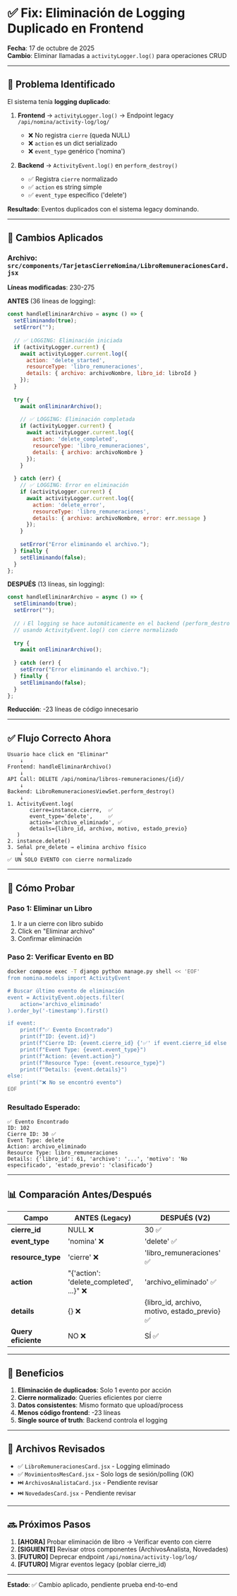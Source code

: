 # ✅ Fix: Eliminación de Logging Duplicado en Frontend

**Fecha**: 17 de octubre de 2025  
**Cambio**: Eliminar llamadas a `activityLogger.log()` para operaciones CRUD

---

## 🎯 Problema Identificado

El sistema tenía **logging duplicado**:

1. **Frontend** → `activityLogger.log()` → Endpoint legacy `/api/nomina/activity-log/log/`
   - ❌ No registra `cierre` (queda NULL)
   - ❌ `action` es un dict serializado
   - ❌ `event_type` genérico ('nomina')

2. **Backend** → `ActivityEvent.log()` en `perform_destroy()`
   - ✅ Registra `cierre` normalizado
   - ✅ `action` es string simple
   - ✅ `event_type` específico ('delete')

**Resultado**: Eventos duplicados con el sistema legacy dominando.

---

## 🔧 Cambios Aplicados

### **Archivo**: `src/components/TarjetasCierreNomina/LibroRemuneracionesCard.jsx`

**Líneas modificadas**: 230-275

**ANTES** (36 líneas de logging):
```jsx
const handleEliminarArchivo = async () => {
  setEliminando(true);
  setError("");
  
  // ✅ LOGGING: Eliminación iniciada
  if (activityLogger.current) {
    await activityLogger.current.log({
      action: 'delete_started',
      resourceType: 'libro_remuneraciones',
      details: { archivo: archivoNombre, libro_id: libroId }
    });
  }
  
  try {
    await onEliminarArchivo();
    
    // ✅ LOGGING: Eliminación completada
    if (activityLogger.current) {
      await activityLogger.current.log({
        action: 'delete_completed',
        resourceType: 'libro_remuneraciones',
        details: { archivo: archivoNombre }
      });
    }
    
  } catch (err) {
    // ✅ LOGGING: Error en eliminación
    if (activityLogger.current) {
      await activityLogger.current.log({
        action: 'delete_error',
        resourceType: 'libro_remuneraciones',
        details: { archivo: archivoNombre, error: err.message }
      });
    }
    
    setError("Error eliminando el archivo.");
  } finally {
    setEliminando(false);
  }
};
```

**DESPUÉS** (13 líneas, sin logging):
```jsx
const handleEliminarArchivo = async () => {
  setEliminando(true);
  setError("");
  
  // ℹ️ El logging se hace automáticamente en el backend (perform_destroy)
  // usando ActivityEvent.log() con cierre normalizado
  
  try {
    await onEliminarArchivo();
    
  } catch (err) {
    setError("Error eliminando el archivo.");
  } finally {
    setEliminando(false);
  }
};
```

**Reducción**: -23 líneas de código innecesario

---

## ✅ Flujo Correcto Ahora

```
Usuario hace click en "Eliminar"
    ↓
Frontend: handleEliminarArchivo()
    ↓
API Call: DELETE /api/nomina/libros-remuneraciones/{id}/
    ↓
Backend: LibroRemuneracionesViewSet.perform_destroy()
    ↓
1. ActivityEvent.log(
       cierre=instance.cierre,  ✅
       event_type='delete',     ✅
       action='archivo_eliminado', ✅
       details={libro_id, archivo, motivo, estado_previo}
   )
2. instance.delete()
3. Señal pre_delete → elimina archivo físico
    ↓
✅ UN SOLO EVENTO con cierre normalizado
```

---

## 🧪 Cómo Probar

### **Paso 1: Eliminar un Libro**
1. Ir a un cierre con libro subido
2. Click en "Eliminar archivo"
3. Confirmar eliminación

### **Paso 2: Verificar Evento en BD**

```bash
docker compose exec -T django python manage.py shell << 'EOF'
from nomina.models import ActivityEvent

# Buscar último evento de eliminación
event = ActivityEvent.objects.filter(
    action='archivo_eliminado'
).order_by('-timestamp').first()

if event:
    print(f"✅ Evento Encontrado")
    print(f"ID: {event.id}")
    print(f"Cierre ID: {event.cierre_id} {'✅' if event.cierre_id else '❌'}")
    print(f"Event Type: {event.event_type}")
    print(f"Action: {event.action}")
    print(f"Resource Type: {event.resource_type}")
    print(f"Details: {event.details}")
else:
    print("❌ No se encontró evento")
EOF
```

### **Resultado Esperado**:
```
✅ Evento Encontrado
ID: 102
Cierre ID: 30 ✅
Event Type: delete
Action: archivo_eliminado
Resource Type: libro_remuneraciones
Details: {'libro_id': 61, 'archivo': '...', 'motivo': 'No especificado', 'estado_previo': 'clasificado'}
```

---

## 📊 Comparación Antes/Después

| Campo | ANTES (Legacy) | DESPUÉS (V2) |
|-------|----------------|--------------|
| **cierre_id** | NULL ❌ | 30 ✅ |
| **event_type** | 'nomina' ❌ | 'delete' ✅ |
| **resource_type** | 'cierre' ❌ | 'libro_remuneraciones' ✅ |
| **action** | "{'action': 'delete_completed', ...}" ❌ | 'archivo_eliminado' ✅ |
| **details** | {} ❌ | {libro_id, archivo, motivo, estado_previo} ✅ |
| **Query eficiente** | NO ❌ | SÍ ✅ |

---

## 🚀 Beneficios

1. **Eliminación de duplicados**: Solo 1 evento por acción
2. **Cierre normalizado**: Queries eficientes por cierre
3. **Datos consistentes**: Mismo formato que upload/process
4. **Menos código frontend**: -23 líneas
5. **Single source of truth**: Backend controla el logging

---

## 📝 Archivos Revisados

- ✅ `LibroRemuneracionesCard.jsx` - Logging eliminado
- ✅ `MovimientosMesCard.jsx` - Solo logs de sesión/polling (OK)
- ⏭️ `ArchivosAnalistaCard.jsx` - Pendiente revisar
- ⏭️ `NovedadesCard.jsx` - Pendiente revisar

---

## 🔜 Próximos Pasos

1. **[AHORA]** Probar eliminación de libro → Verificar evento con cierre
2. **[SIGUIENTE]** Revisar otros componentes (ArchivosAnalista, Novedades)
3. **[FUTURO]** Deprecar endpoint `/api/nomina/activity-log/log/`
4. **[FUTURO]** Migrar eventos legacy (poblar cierre_id)

---

**Estado**: ✅ Cambio aplicado, pendiente prueba end-to-end
